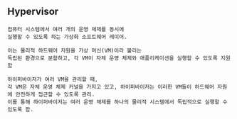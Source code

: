 ## Hypervisor

    컴퓨터 시스템에서 여러 개의 운영 체제를 동시에 
    실행할 수 있도록 하는 가상화 소프트웨어 레이어. 
    
    이는 물리적 하드웨어 자원을 가상 머신(VM)이라 불리는 
    독립된 환경으로 분할하고, 각 VM이 자체 운영 체제와 애플리케이션을 실행할 수 있도록 지원함
    
    하이퍼바이저가 여러 VM을 관리할 때, 
    각 VM은 자체 운영 체제 커널을 가지고 있고, 하이퍼바이저는 이러한 VM들이 하드웨어 자원에 안전하게 접근할 수 있도록 관리. 
    이를 통해 하이퍼바이저는 여러 운영 체제를 하나의 물리적 시스템에서 독립적으로 실행할 수 있도록 함.
